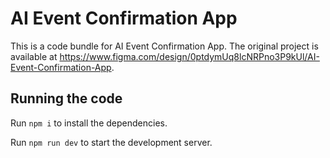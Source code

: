 
  # AI Event Confirmation App

  This is a code bundle for AI Event Confirmation App. The original project is available at https://www.figma.com/design/0ptdymUq8lcNRPno3P9kUl/AI-Event-Confirmation-App.

  ## Running the code

  Run `npm i` to install the dependencies.

  Run `npm run dev` to start the development server.
  